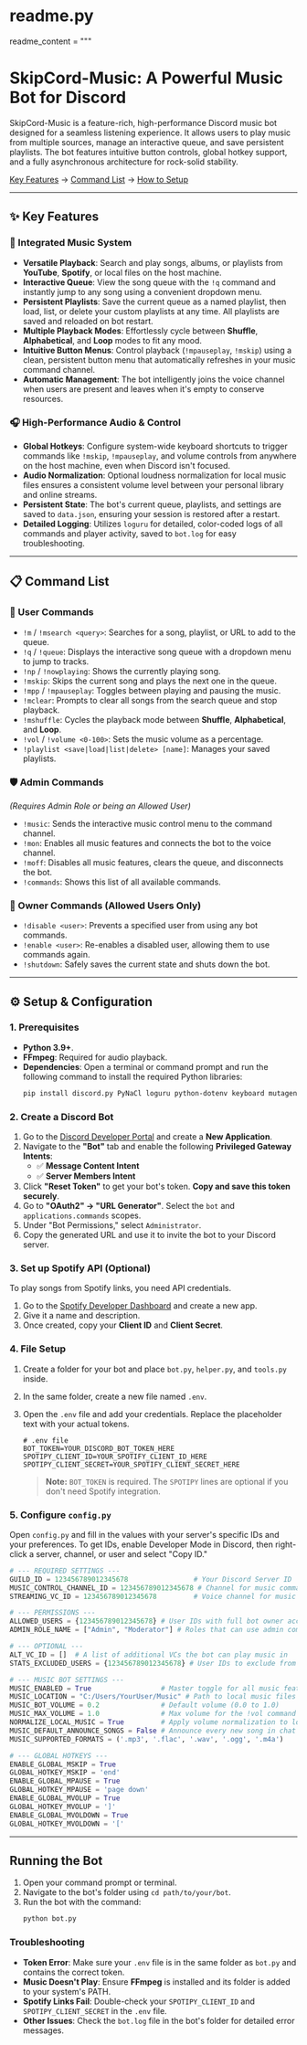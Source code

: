 # readme.py

readme_content = """
# SkipCord-Music: A Powerful Music Bot for Discord

SkipCord-Music is a feature-rich, high-performance Discord music bot designed for a seamless listening experience. It allows users to play music from multiple sources, manage an interactive queue, and save persistent playlists. The bot features intuitive button controls, global hotkey support, and a fully asynchronous architecture for rock-solid stability.

[Key Features](#-key-features) -> [Command List](#-command-list) -> [How to Setup](#️-setup--configuration)

-----

## ✨ Key Features

### 🎵 Integrated Music System

* **Versatile Playback**: Search and play songs, albums, or playlists from **YouTube**, **Spotify**, or local files on the host machine.
* **Interactive Queue**: View the song queue with the `!q` command and instantly jump to any song using a convenient dropdown menu.
* **Persistent Playlists**: Save the current queue as a named playlist, then load, list, or delete your custom playlists at any time. All playlists are saved and reloaded on bot restart.
* **Multiple Playback Modes**: Effortlessly cycle between **Shuffle**, **Alphabetical**, and **Loop** modes to fit any mood.
* **Intuitive Button Menus**: Control playback (`!mpauseplay`, `!mskip`) using a clean, persistent button menu that automatically refreshes in your music command channel.
* **Automatic Management**: The bot intelligently joins the voice channel when users are present and leaves when it's empty to conserve resources.

### 🎧 High-Performance Audio & Control

* **Global Hotkeys**: Configure system-wide keyboard shortcuts to trigger commands like `!mskip`, `!mpauseplay`, and volume controls from anywhere on the host machine, even when Discord isn't focused.
* **Audio Normalization**: Optional loudness normalization for local music files ensures a consistent volume level between your personal library and online streams.
* **Persistent State**: The bot's current queue, playlists, and settings are saved to `data.json`, ensuring your session is restored after a restart.
* **Detailed Logging**: Utilizes `loguru` for detailed, color-coded logs of all commands and player activity, saved to `bot.log` for easy troubleshooting.

-----

## 📋 Command List

### 👤 User Commands

* `!m` / `!msearch <query>`: Searches for a song, playlist, or URL to add to the queue.
* `!q` / `!queue`: Displays the interactive song queue with a dropdown menu to jump to tracks.
* `!np` / `!nowplaying`: Shows the currently playing song.
* `!mskip`: Skips the current song and plays the next one in the queue.
* `!mpp` / `!mpauseplay`: Toggles between playing and pausing the music.
* `!mclear`: Prompts to clear all songs from the search queue and stop playback.
* `!mshuffle`: Cycles the playback mode between **Shuffle**, **Alphabetical**, and **Loop**.
* `!vol` / `!volume <0-100>`: Sets the music volume as a percentage.
* `!playlist <save|load|list|delete> [name]`: Manages your saved playlists.

### 🛡️ Admin Commands

*(Requires Admin Role or being an Allowed User)*

* `!music`: Sends the interactive music control menu to the command channel.
* `!mon`: Enables all music features and connects the bot to the voice channel.
* `!moff`: Disables all music features, clears the queue, and disconnects the bot.
* `!commands`: Shows this list of all available commands.

### 👑 Owner Commands (Allowed Users Only)

* `!disable <user>`: Prevents a specified user from using any bot commands.
* `!enable <user>`: Re-enables a disabled user, allowing them to use commands again.
* `!shutdown`: Safely saves the current state and shuts down the bot.

-----

## ⚙️ Setup & Configuration

### 1. Prerequisites

* **Python 3.9+**.
* **FFmpeg**: Required for audio playback.
* **Dependencies**: Open a terminal or command prompt and run the following command to install the required Python libraries:
    ```bash
    pip install discord.py PyNaCl loguru python-dotenv keyboard mutagen yt-dlp spotipy
    ```

### 2. Create a Discord Bot

1.  Go to the [Discord Developer Portal](https://discord.com/developers/applications) and create a **New Application**.
2.  Navigate to the **"Bot"** tab and enable the following **Privileged Gateway Intents**:
    * ✅ **Message Content Intent**
    * ✅ **Server Members Intent**
3.  Click **"Reset Token"** to get your bot's token. **Copy and save this token securely**.
4.  Go to **"OAuth2" -> "URL Generator"**. Select the `bot` and `applications.commands` scopes.
5.  Under "Bot Permissions," select `Administrator`.
6.  Copy the generated URL and use it to invite the bot to your Discord server.

### 3. Set up Spotify API (Optional)

To play songs from Spotify links, you need API credentials.

1.  Go to the [Spotify Developer Dashboard](https://developer.spotify.com/dashboard/) and create a new app.
2.  Give it a name and description.
3.  Once created, copy your **Client ID** and **Client Secret**.

### 4. File Setup

1.  Create a folder for your bot and place `bot.py`, `helper.py`, and `tools.py` inside.
2.  In the same folder, create a new file named `.env`.
3.  Open the `.env` file and add your credentials. Replace the placeholder text with your actual tokens.

    ```env
    # .env file
    BOT_TOKEN=YOUR_DISCORD_BOT_TOKEN_HERE
    SPOTIPY_CLIENT_ID=YOUR_SPOTIFY_CLIENT_ID_HERE
    SPOTIPY_CLIENT_SECRET=YOUR_SPOTIFY_CLIENT_SECRET_HERE
    ```
    > **Note:** `BOT_TOKEN` is required. The `SPOTIPY` lines are optional if you don't need Spotify integration.

### 5. Configure `config.py`

Open `config.py` and fill in the values with your server's specific IDs and your preferences. To get IDs, enable Developer Mode in Discord, then right-click a server, channel, or user and select "Copy ID."

```python
# --- REQUIRED SETTINGS ---
GUILD_ID = 123456789012345678                # Your Discord Server ID
MUSIC_CONTROL_CHANNEL_ID = 123456789012345678 # Channel for music commands and menus
STREAMING_VC_ID = 123456789012345678         # Voice channel for music playback

# --- PERMISSIONS ---
ALLOWED_USERS = {123456789012345678} # User IDs with full bot owner access
ADMIN_ROLE_NAME = ["Admin", "Moderator"] # Roles that can use admin commands

# --- OPTIONAL ---
ALT_VC_ID = []  # A list of additional VCs the bot can play music in
STATS_EXCLUDED_USERS = {123456789012345678} # User IDs to exclude from stats

# --- MUSIC BOT SETTINGS ---
MUSIC_ENABLED = True                 # Master toggle for all music features
MUSIC_LOCATION = "C:/Users/YourUser/Music" # Path to local music files (or None to disable)
MUSIC_BOT_VOLUME = 0.2               # Default volume (0.0 to 1.0)
MUSIC_MAX_VOLUME = 1.0               # Max volume for the !vol command (1.0 = 100%)
NORMALIZE_LOCAL_MUSIC = True         # Apply volume normalization to local files
MUSIC_DEFAULT_ANNOUNCE_SONGS = False # Announce every new song in chat
MUSIC_SUPPORTED_FORMATS = ('.mp3', '.flac', '.wav', '.ogg', '.m4a')

# --- GLOBAL HOTKEYS ---
ENABLE_GLOBAL_MSKIP = True
GLOBAL_HOTKEY_MSKIP = 'end'
ENABLE_GLOBAL_MPAUSE = True
GLOBAL_HOTKEY_MPAUSE = 'page down'
ENABLE_GLOBAL_MVOLUP = True
GLOBAL_HOTKEY_MVOLUP = ']'
ENABLE_GLOBAL_MVOLDOWN = True
GLOBAL_HOTKEY_MVOLDOWN = '['
````

-----

## Running the Bot

1.  Open your command prompt or terminal.
2.  Navigate to the bot's folder using `cd path/to/your/bot`.
3.  Run the bot with the command:
    ```bash
    python bot.py
    ```

### Troubleshooting

  * **Token Error**: Make sure your `.env` file is in the same folder as `bot.py` and contains the correct token.
  * **Music Doesn't Play**: Ensure **FFmpeg** is installed and its folder is added to your system's PATH.
  * **Spotify Links Fail**: Double-check your `SPOTIPY_CLIENT_ID` and `SPOTIPY_CLIENT_SECRET` in the `.env` file.
  * **Other Issues**: Check the `bot.log` file in the bot's folder for detailed error messages.

